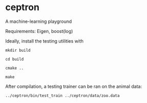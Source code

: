# ceptron

A machine-learning playground

Requirements: Eigen, boost(log)

Ideally, install the testing utilities with

`mkdir build`

`cd build`

`cmake ..`

`make`

After compilation, a testing trainer can be ran on the animal data:

`../ceptron/bin/test_train ../ceptron/data/zoo.data`
